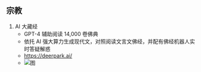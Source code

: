 ## 宗教

1. AI 大藏经
    - GPT-4 辅助阅读 14,000 卷佛典
    - 依托 AI 强大算力生成现代文，对照阅读文言文佛经，并配有佛经机器人实时答疑解惑
    - https://deerpark.ai/
    - ![图](https://wx1.sinaimg.cn/large/66fd066bly8hj9c2lttxhj20j50xcdjs.jpg)